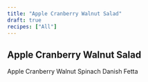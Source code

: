 ```yaml
---
title: "Apple Cranberry Walnut Salad"
draft: true
recipes: ["All"]
---
```


## Apple Cranberry Walnut Salad

Apple 
Cranberry 
Walnut 
Spinach
Danish Fetta